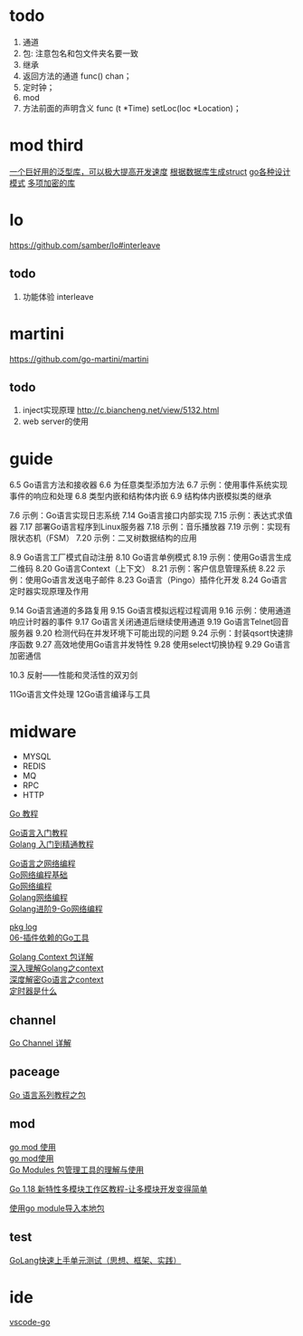 
# todo
1. 通道
2. 包: 注意包名和包文件夹名要一致
3. 继承
4. 返回方法的通道 func() chan；
5. 定时钟；
6. mod
7. 方法前面的声明含义 func (t *Time) setLoc(loc *Location)；

# mod third

<!-- todo 第三方仓库包 -->
[一个巨好用的泛型库，可以极大提高开发速度](https://github.com/samber/lo)
[根据数据库生成struct](https://github.com/Licoy/dbstruct)
[go各种设计模式](https://github.com/senghoo/golang-design-pattern)
[多项加密的库](https://github.com/xinliangnote/Encrypt)


# lo
https://github.com/samber/lo#interleave

## todo
1. 功能体验
interleave

# martini
https://github.com/go-martini/martini

## todo

1. inject实现原理
http://c.biancheng.net/view/5132.html
2. web server的使用

# guide
<!-- todo -->
6.5 Go语言方法和接收器
6.6 为任意类型添加方法
6.7 示例：使用事件系统实现事件的响应和处理
6.8 类型内嵌和结构体内嵌
6.9 结构体内嵌模拟类的继承

<!-- todo -->
7.6 示例：Go语言实现日志系统
7.14 Go语言接口内部实现
7.15 示例：表达式求值器
7.17 部署Go语言程序到Linux服务器
7.18 示例：音乐播放器
7.19 示例：实现有限状态机（FSM）
7.20 示例：二叉树数据结构的应用

<!-- todo -->

8.9 Go语言工厂模式自动注册
8.10 Go语言单例模式
8.19 示例：使用Go语言生成二维码
8.20 Go语言Context（上下文）
8.21 示例：客户信息管理系统
8.22 示例：使用Go语言发送电子邮件
8.23 Go语言（Pingo）插件化开发
8.24 Go语言定时器实现原理及作用


<!-- todo -->
9.14 Go语言通道的多路复用
9.15 Go语言模拟远程过程调用
9.16 示例：使用通道响应计时器的事件
9.17 Go语言关闭通道后继续使用通道
9.19 Go语言Telnet回音服务器
9.20 检测代码在并发环境下可能出现的问题
9.24 示例：封装qsort快速排序函数
9.27 高效地使用Go语言并发特性
9.28 使用select切换协程
9.29 Go语言加密通信




<!-- todo -->
10.3 反射——性能和灵活性的双刃剑


11Go语言文件处理
12Go语言编译与工具

# midware 
<!-- todo -->
* MYSQL
* REDIS
* MQ
* RPC
* HTTP

<!-- go的应用场景，开发场景 -->



[Go 教程](https://www.w3cschool.cn/go/)   

[Go语言入门教程](http://c.biancheng.net/golang/)   
[Golang 入门到精通教程](https://geekr.dev/golang-tutorial)  

[Go语言之网络编程](https://zhuanlan.zhihu.com/p/445485499)   
[Go网络编程基础](https://wskdsgcf.gitbook.io/mastering-go-zh-cn/12.0)    
[Go网络编程](https://www.cnblogs.com/itbsl/p/12157025.html)  
[Golang网络编程](https://juejin.cn/post/7019491645787897893)     
[Golang进阶9-Go网络编程](https://juejin.cn/post/6920955958843834375)    


[pkg log](https://pkg.go.dev/log)   
[06-插件依赖的Go工具](https://promacanthus.netlify.app/ide/vscode/06-%E6%8F%92%E4%BB%B6%E4%BE%9D%E8%B5%96%E7%9A%84go%E5%B7%A5%E5%85%B7/)   

[Golang Context 包详解](https://zhuanlan.zhihu.com/p/76555349)   
[深入理解Golang之context](https://zhuanlan.zhihu.com/p/110085652)   
[深度解密Go语言之context](https://zhuanlan.zhihu.com/p/68792989)    
[定时器是什么](https://juejin.cn/post/6884914839308533774)  

## channel
[Go Channel 详解](https://colobu.com/2016/04/14/Golang-Channels/)


## paceage
[Go 语言系列教程之包](https://juejin.cn/post/6946209245637378062)

## mod
 
[go mod 使用](https://juejin.cn/post/6844903798658301960)       
[go mod使用](https://zhuanlan.zhihu.com/p/482014524)    
[Go Modules 包管理工具的理解与使用](https://www.infoq.cn/article/xyjhjja87y7pvu1iwhz3)    

[Go 1.18 新特性多模块工作区教程-让多模块开发变得简单](https://github.com/link1st/link1st/tree/master/workspaces)

[使用go module导入本地包](https://zhuanlan.zhihu.com/p/109828249) 


## test 
[GoLang快速上手单元测试（思想、框架、实践）](https://learnku.com/articles/52896)    


# ide
[vscode-go](https://github.com/golang/vscode-go) 







